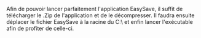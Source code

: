 Afin de pouvoir lancer parfaitement l'application EasySave, il suffit de télécharger le .Zip de l'application et de le décompresser. Il faudra ensuite déplacer le fichier EasySave à la racine du C:\ et enfin lancer l'exécutable afin de profiter de celle-ci.
